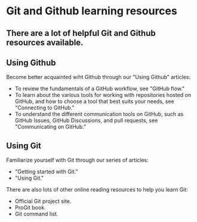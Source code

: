 # Git and Github learning resources
## There are a lot of helpful Git and Github resources available.

## Using Github
Become better acquainted wiht Github through our "Using Github" articles:
* To review the fundamentals of a GitHub workflow, see "GitHub flow."
* To learn about the various tools for working with repositories hosted on GitHub, and how to choose a tool that best suits your needs, see "Connecting to GitHub."
* To understand the different communication tools on GitHub, such as GitHub Issues, GitHub Discussions, and pull requests, see "Communicating on GitHub."

## Using Git
Familiarize yourself with Git through our series of articles:
* "Getting started with Git."
* "Using Git."

There are also lots of other online reading resources to help you learn Git:
* Official Git project site.
* ProGit book.
* Git command list.

